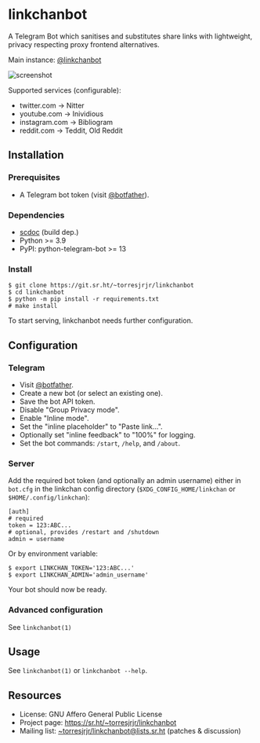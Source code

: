 linkchanbot
===========

A Telegram Bot which sanitises and substitutes share links
with lightweight, privacy respecting proxy frontend alternatives.

Main instance: [@linkchanbot](https://t.me/linkchanbot)

![screenshot](https://i.imgur.com/zhXeqa7.jpg)

Supported services (configurable):

- twitter.com -> Nitter
- youtube.com -> Inividious
- instagram.com -> Bibliogram
- reddit.com -> Teddit, Old Reddit


Installation
------------

### Prerequisites

-   A Telegram bot token (visit [@botfather](https://t.me/botfather)).

### Dependencies

-   [scdoc](https://sr.ht/~sircmpwn/scdoc) (build dep.)
-   Python >= 3.9
-   PyPI: python-telegram-bot >= 13

### Install

	$ git clone https://git.sr.ht/~torresjrjr/linkchanbot
	$ cd linkchanbot
	$ python -m pip install -r requirements.txt
	# make install

To start serving, linkchanbot needs further configuration.


Configuration
-------------

### Telegram

-   Visit [@botfather](https://t.me/botfather).
-   Create a new bot (or select an existing one).
-   Save the bot API token.
-   Disable "Group Privacy mode".
-   Enable "Inline mode".
-   Set the "inline placeholder" to "Paste link...".
-   Optionally set "inline feedback" to "100%" for logging.
-   Set the bot commands: `/start`, `/help`, and `/about`.

### Server

Add the required bot token (and optionally an admin username)
either in `bot.cfg` in the linkchan config directory
(`$XDG_CONFIG_HOME/linkchan` or `$HOME/.config/linkchan`):

	[auth]
	# required
	token = 123:ABC...
	# optional, provides /restart and /shutdown
	admin = username

Or by environment variable:

	$ export LINKCHAN_TOKEN='123:ABC...'
	$ export LINKCHAN_ADMIN='admin_username'

Your bot should now be ready.

### Advanced configuration

See `linkchanbot(1)`


Usage
-----

See `linkchanbot(1)` or `linkchanbot --help`.


Resources
---------

- License: GNU Affero General Public License
- Project page: <https://sr.ht/~torresjrjr/linkchanbot>
- Mailing list: <~torresjrjr/linkchanbot@lists.sr.ht> (patches & discussion)

